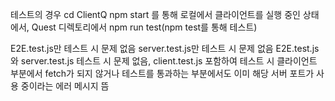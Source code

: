 테스트의 경우
cd ClientQ
npm start 를 통해 로컬에서 클라이언트를 실행 중인 상태에서, Quest 디렉토리에서 npm run test(npm test를 통해 테스트)

E2E.test.js만 테스트 시 문제 없음
server.test.js만 테스트 시 문제 없음
E2E.test.js와 server.test.js 테스트 시 문제 없음, client.test.js 포함하여 테스트 시 클라이언트 부분에서 fetch가 되지 않거나 테스트를 통과하는 부분에서도 이미 해당 서버 포트가 사용 중이라는 에러 메시지 뜸